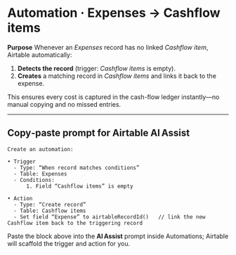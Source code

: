 # Automation · Expenses → Cashflow items

**Purpose**  Whenever an *Expenses* record has no linked *Cashflow item*, Airtable automatically:

1. **Detects the record** (trigger: *Cashflow items* is empty).
2. **Creates** a matching record in *Cashflow items* and links it back to the expense.

This ensures every cost is captured in the cash-flow ledger instantly—no manual copying and no missed entries.

---

## Copy‑paste prompt for Airtable AI Assist

```text
Create an automation:

• Trigger
  - Type: “When record matches conditions”
  - Table: Expenses
  - Conditions:
      1. Field “Cashflow items” is empty

• Action
  - Type: “Create record”
  - Table: Cashflow items
  - Set field “Expense” to airtableRecordId()   // link the new Cashflow item back to the triggering record
```

Paste the block above into the **AI Assist** prompt inside Automations; Airtable will scaffold the trigger and action for you.
